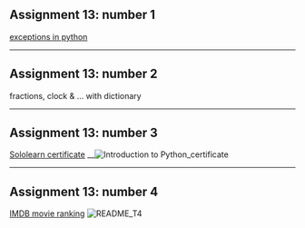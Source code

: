 ## Assignment 13: number 1
[exceptions in python](https://github.com/Tahahokmabadi/python_assignments/blob/main/Assignment_13/exceptions.py)
__________
## Assignment 13: number 2
fractions, clock & ... with dictionary
__________
## Assignment 13: number 3
[Sololearn certificate](https://api2.sololearn.com/v2/certificates/CC-90YQOIWI/image/png)
__![Introduction to Python_certificate](https://github.com/Tahahokmabadi/python_assignments/assets/137491279/d53f3f52-7cbb-4308-8338-aa58848c1fab)
________
## Assignment 13: number 4
[IMDB movie ranking](https://github.com/Tahahokmabadi/python_assignments/blob/main/Assignment_13/T4_IMDB_rating.py)
![README_T4](https://github.com/Tahahokmabadi/python_assignments/assets/137491279/b34bd2f0-863e-4d6d-8ed1-586ff1007e2c)
